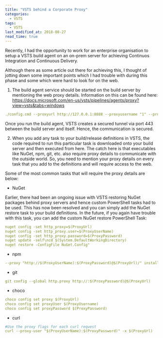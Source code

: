 ```yaml
---
title: "VSTS behind a Corporate Proxy"
categories:
  - VSTS
tags:
  - VSTS
last_modified_at: 2018-08-27
read_time: true
---
```


Recently, I had the opportunity to work for an enterprise organisation to setup a VSTS build agent on an on-prem server for achieving Continuos Integration and Continuous Delivery.

Although there as some article out there for achieving this, I thought of jotting down some important points which I had trouble with during this phase and some which were hard to look for on the web.

1. The build agent service should be started on the build server by mentioning the web proxy details. Information on this can be found here: https://docs.microsoft.com/en-us/vsts/pipelines/agents/proxy?view=vsts&tabs=windows

```yaml
./config.cmd --proxyurl http://127.0.0.1:8888 --proxyusername "1" --proxypassword "1"
```

Once you run the build agent, VSTS creates a secured tunnel via port 443 between the build server and itself. Hence, the communication is secured. 


2. When you add any task to your build/release definitions in VSTS, the code required to run this particular task is downloaded onto your build server and then executed from here. The catch here is that executables like NuGet, npm, git, etc. also require proxy details to communicate with the outside world. So, you need to mention your proxy details on every task that you add to the definitions and will require access to the web.

Some of the most common tasks that will require the proxy details are below:

* NuGet

Earlier, there had been an ongoing issue with VSTS restoring NuGet packages behind proxy servers and hence custom PowerShell tasks had to be used. This has now been resolved and you can simply add the NuGet restore task to your build definitions. In the future, if you again have trouble with this task, you can add the custom NuGet restore PowerShell Task:

```yaml
nuget config -set http_proxy=$(ProxyUrl)
nuget config -set http_proxy.user=$(ProxyUserName)
nuget config -set http_proxy.password=$(ProxyPassword)
nuget update -self\ncd $(System.DefaultWorkingDirectory)
nuget restore -ConfigFile NuGet.Config"
```

* npm

```yaml
--proxy "http://$(ProxyUserName):$(ProxyPassword)@$(ProxyUrl)/" install  -g npm@latest
```

* git

```yaml
git config --global http.proxy http://:$(ProxyPassword)@$(ProxyUrl)
```

* choco

```yaml
choco config set proxy $(ProxyUrl)
choco config set proxyUser $(ProxyUsername)
choco config set proxyPassword $(ProxyPassword)
```

* curl

```yaml
#Use the proxy flags for each curl request
curl --proxy-user "$(ProxyUserName):$(ProxyPassword)" -x $(ProxyUrl)
```